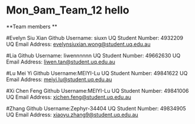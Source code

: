 # Mon_9am_Team_12 hello

**Team members **

#Evelyn Siu Xian 
Github Username: siuxn
UQ Student Number: 4932209
UQ Email Address: evelynsiuxian.wong@student.uq.edu.au

#Lia
Github Username: liwennnnnn
UQ Student Number: 49662630
UQ Email Address: liwen.tan@student.uq.edu.au

#Lu Mei Yi
Github Username:MEIYI-Lu
UQ Student Number: 49841622
UQ Email Address: meiyi.lu@student.uq.edu.au

#Xi Chen Feng
Github Username:MEIYI-Lu
UQ Student Number: 49841006
UQ Email Address: xichen.feng@student.uq.edu.au

#Zhang
Github Username:Zephyr-34404
UQ Student Number: 49834905
UQ Email Address: xiaoyu.zhang9@student.uq.edu.au
